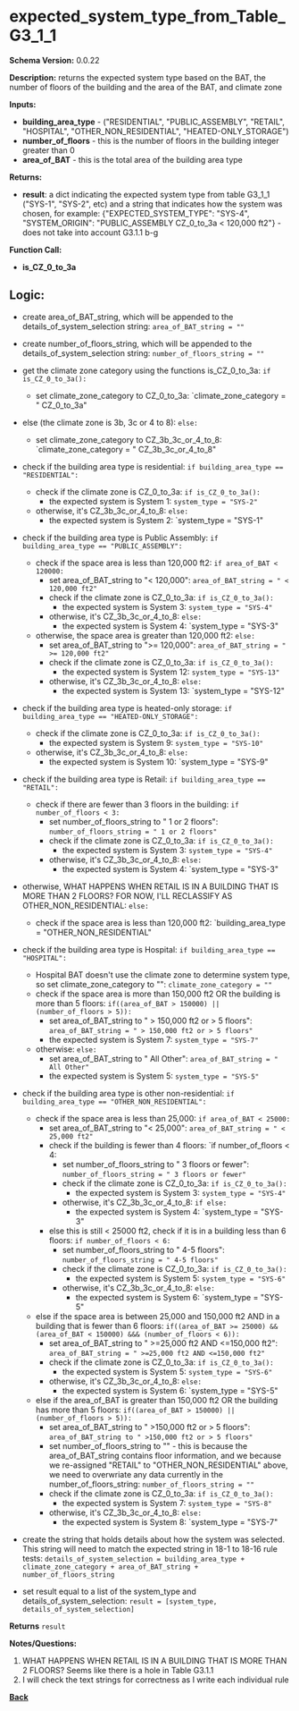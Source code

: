 # expected_system_type_from_Table_G3_1_1
**Schema Version:** 0.0.22  

**Description:** returns the expected system type based on the BAT, the number of floors of the building and the area of the BAT, and climate zone

**Inputs:**
- **building_area_type** - ("RESIDENTIAL", "PUBLIC_ASSEMBLY", "RETAIL", "HOSPITAL", "OTHER_NON_RESIDENTIAL", "HEATED-ONLY_STORAGE")
- **number_of_floors** - this is the number of floors in the building integer greater than 0
- **area_of_BAT** - this is the total area of the building area type

**Returns:**  
- **result**: a dict indicating the expected system type from table G3_1_1 ("SYS-1", "SYS-2", etc) and a string that indicates how the system was chosen, for example: {"EXPECTED_SYSTEM_TYPE": "SYS-4", "SYSTEM_ORIGIN": "PUBLIC_ASSEMBLY CZ_0_to_3a < 120,000 ft2"} - does not take into account G3.1.1 b-g
 
**Function Call:**
- **is_CZ_0_to_3a**

## Logic:
- create area_of_BAT_string, which will be appended to the details_of_system_selection string: `area_of_BAT_string = ""`
- create number_of_floors_string, which will be appended to the details_of_system_selection string: `number_of_floors_string = ""`

- get the climate zone category using the functions is_CZ_0_to_3a: `if is_CZ_0_to_3a():`
	- set climate_zone_category to CZ_0_to_3a: `climate_zone_category = " CZ_0_to_3a"

- else (the climate zone is 3b, 3c or 4 to 8): `else:`
	- set climate_zone_category to CZ_3b_3c_or_4_to_8: `climate_zone_category = " CZ_3b_3c_or_4_to_8"

- check if the building area type is residential: `if building_area_type == "RESIDENTIAL":`
	- check if the climate zone is CZ_0_to_3a: `if is_CZ_0_to_3a():`
		- the expected system is System 1: `system_type = "SYS-2"`
	- otherwise, it's  CZ_3b_3c_or_4_to_8: `else:`
		- the expected system is System 2: `system_type = "SYS-1"


- check if the building area type is Public Assembly: `if building_area_type == "PUBLIC_ASSEMBLY":`
	- check if the space area is less than 120,000 ft2: `if area_of_BAT < 120000:`
		- set area_of_BAT_string to "< 120,000": `area_of_BAT_string = " < 120,000 ft2"`
		- check if the climate zone is CZ_0_to_3a: `if is_CZ_0_to_3a():`
			- the expected system is System 3: `system_type = "SYS-4"`
		- otherwise, it's CZ_3b_3c_or_4_to_8: `else:`
			- the expected system is System 4: `system_type = "SYS-3"
	- otherwise, the space area is greater than 120,000 ft2: `else:`
		- set area_of_BAT_string to ">= 120,000": `area_of_BAT_string = " >= 120,000 ft2"`
		- check if the climate zone is CZ_0_to_3a: `if is_CZ_0_to_3a():`
			- the expected system is System 12: `system_type = "SYS-13"`
		- otherwise, it's CZ_3b_3c_or_4_to_8: `else:`
			- the expected system is System 13: `system_type = "SYS-12"


- check if the building area type is heated-only storage: `if building_area_type == "HEATED-ONLY_STORAGE":`
	- check if the climate zone is CZ_0_to_3a: `if is_CZ_0_to_3a():`
		- the expected system is System 9: `system_type = "SYS-10"`
	- otherwise, it's CZ_3b_3c_or_4_to_8: `else:`
		- the expected system is System 10: `system_type = "SYS-9"


- check if the building area type is Retail: `if building_area_type == "RETAIL":`
	- check if there are fewer than 3 floors in the building: `if number_of_floors < 3:`
		- set number_of_floors_string to " 1 or 2 floors": `number_of_floors_string = " 1 or 2 floors"`
		- check if the climate zone is CZ_0_to_3a: `if is_CZ_0_to_3a():`
			- the expected system is System 3: `system_type = "SYS-4"`
		- otherwise, it's CZ_3b_3c_or_4_to_8: `else:`
			- the expected system is System 4: `system_type = "SYS-3"
- otherwise, WHAT HAPPENS WHEN RETAIL IS IN A BUILDING THAT IS MORE THAN 2 FLOORS?  FOR NOW, I'LL RECLASSIFY AS OTHER_NON_RESIDENTIAL: `else:`
	- check if the space area is less than 120,000 ft2: `building_area_type = "OTHER_NON_RESIDENTIAL"


- check if the building area type is Hospital: `if building_area_type == "HOSPITAL":`
	- Hospital BAT doesn't use the climate zone to determine system type, so set climate_zone_category to "": `climate_zone_category = ""`
	- check if the space area is more than 150,000 ft2 OR the building is more than 5 floors: `if((area_of_BAT > 150000) || (number_of_floors > 5)):`
		- set area_of_BAT_string to " > 150,000 ft2 or > 5 floors": `area_of_BAT_string = " > 150,000 ft2 or > 5 floors"`
		- the expected system is System 7: `system_type = "SYS-7"`
	- otherwise: `else:`
		- set area_of_BAT_string to " All Other": `area_of_BAT_string = " All Other"`
		- the expected system is System 5: `system_type = "SYS-5"`


- check if the building area type is other non-residential: `if building_area_type == "OTHER_NON_RESIDENTIAL":`
	- check if the space area is less than 25,000: `if area_of_BAT < 25000:`
		- set area_of_BAT_string to "< 25,000": `area_of_BAT_string = " < 25,000 ft2"`
		- check if the building is fewer than 4 floors: `if number_of_floors < 4:
			- set number_of_floors_string to " 3 floors or fewer": `number_of_floors_string = " 3 floors or fewer"`
			- check if the climate zone is CZ_0_to_3a: `if is_CZ_0_to_3a():`
				- the expected system is System 3: `system_type = "SYS-4"`
			- otherwise, it's CZ_3b_3c_or_4_to_8: `if else:`
				- the expected system is System 4: `system_type = "SYS-3"
		- else this is still < 25000 ft2, check if it is in a building less than 6 floors: `if number_of_floors < 6:`
			- set number_of_floors_string to " 4-5 floors": `number_of_floors_string = " 4-5 floors"`
			- check if the climate zone is CZ_0_to_3a: `if is_CZ_0_to_3a():`
				- the expected system is System 5: `system_type = "SYS-6"`
			- otherwise, it's CZ_3b_3c_or_4_to_8: `else:`
				- the expected system is System 6: `system_type = "SYS-5"
	- else if the space area is between 25,000 and 150,000 ft2 AND in a building that is fewer than 6 floors: `if((area_of_BAT >= 25000) && (area_of_BAT < 150000) &&& (number_of_floors < 6)):`
		- set area_of_BAT_string to " >=25,000 ft2 AND <=150,000 ft2": `area_of_BAT_string = " >=25,000 ft2 AND <=150,000 ft2"`
		- check if the climate zone is CZ_0_to_3a: `if is_CZ_0_to_3a():`
			- the expected system is System 5: `system_type = "SYS-6"`
		- otherwise, it's CZ_3b_3c_or_4_to_8: `else:`
			- the expected system is System 6: `system_type = "SYS-5"
	- else if the area_of_BAT is greater than 150,000 ft2 OR the building has more than 5 floors: `if((area_of_BAT > 150000) || (number_of_floors > 5)):`
		- set area_of_BAT_string to " >150,000 ft2 or > 5 floors": `area_of_BAT_string to " >150,000 ft2 or > 5 floors"`
		- set number_of_floors_string to "" - this is because the area_of_BAT_string contains floor information, and we because we re-assigned "RETAIL" to "OTHER_NON_RESIDENTIAL" above, we need to overwriate any data currently in the number_of_floors_string: `number_of_floors_string = ""`
		- check if the climate zone is CZ_0_to_3a: `if is_CZ_0_to_3a():`
			- the expected system is System 7: `system_type = "SYS-8"`
		- otherwise, it's CZ_3b_3c_or_4_to_8: `else:`
			- the expected system is System 8: `system_type = "SYS-7"

- create the string that holds details about how the system was selected.  This string will need to match the expected string in 18-1 to 18-16 rule tests: `details_of_system_selection = building_area_type + climate_zone_category + area_of_BAT_string + number_of_floors_string`
- set result equal to a list of the system_type and details_of_system_selection: `result = [system_type, details_of_system_selection]`

**Returns** `result`


**Notes/Questions:**  
1. WHAT HAPPENS WHEN RETAIL IS IN A BUILDING THAT IS MORE THAN 2 FLOORS?  Seems like there is a hole in Table G3.1.1
2. I will check the text strings for correctness as I write each individual rule

**[Back](../_toc.md)**

